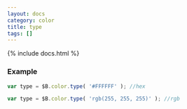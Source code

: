 ```yaml
---
layout: docs
category: color
title: type
tags: []
---
```


{% include docs.html %}

### Example
```js
var type = $B.color.type( '#FFFFFF' ); //hex

var type = $B.color.type( 'rgb(255, 255, 255)' ); //rgb
```